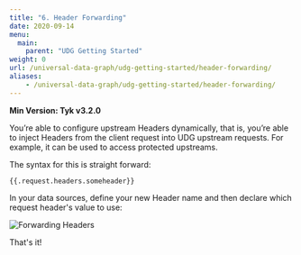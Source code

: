 ```yaml
---
title: "6. Header Forwarding"
date: 2020-09-14
menu:
  main:
    parent: "UDG Getting Started"
weight: 0
url: /universal-data-graph/udg-getting-started/header-forwarding/
aliases:
    - /universal-data-graph/udg-getting-started/header-forwarding/
---
```


**Min Version: Tyk v3.2.0**

You’re able to configure upstream Headers dynamically, that is, you’re able to inject Headers from the client request into UDG upstream requests. For example, it can be used to access protected upstreams.

The syntax for this is straight forward:

```
{{.request.headers.someheader}}
```

  In your data sources, define your new Header name and then declare which request header's value to use:

  ![Forwarding Headers](/docs/img/dashboard/udg/getting-started/request-forward-syntax.png)

  That's it!